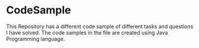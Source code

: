 # CodeSample
This Repository has a different code sample of different tasks and questions I have solved. The code samples in the file are created using Java Programming language.
